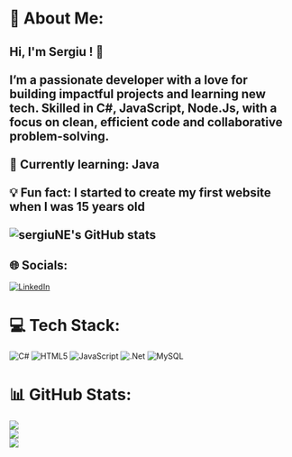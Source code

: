 # 💫 About Me:
## Hi, I'm Sergiu ! 👋<br><br>I’m a passionate developer with a love for building impactful projects and learning new tech. Skilled in C#, JavaScript, Node.Js, with a focus on clean, efficient code and collaborative problem-solving.<br><br>🌱 Currently learning: Java<br><br>💡 Fun fact: I started to create my first website when I was 15 years old<br><br>![sergiuNE's GitHub stats](https://github-readme-stats.vercel.app/api?username=sergiuNE&theme=dark&show_icons=true)


## 🌐 Socials:
[![LinkedIn](https://img.shields.io/badge/LinkedIn-%230077B5.svg?logo=linkedin&logoColor=white)](https://www.linkedin.com/in/sergiu-neagu28/) 

# 💻 Tech Stack:
![C#](https://img.shields.io/badge/c%23-%23239120.svg?style=for-the-badge&logo=csharp&logoColor=white) ![HTML5](https://img.shields.io/badge/html5-%23E34F26.svg?style=for-the-badge&logo=html5&logoColor=white) ![JavaScript](https://img.shields.io/badge/javascript-%23323330.svg?style=for-the-badge&logo=javascript&logoColor=%23F7DF1E) ![.Net](https://img.shields.io/badge/.NET-5C2D91?style=for-the-badge&logo=.net&logoColor=white) ![MySQL](https://img.shields.io/badge/mysql-4479A1.svg?style=for-the-badge&logo=mysql&logoColor=white)
# 📊 GitHub Stats:
![](https://github-readme-stats.vercel.app/api?username=sergiuNE&theme=dark&hide_border=false&include_all_commits=false&count_private=false)<br/>
![](https://github-readme-streak-stats.herokuapp.com/?user=sergiuNE&theme=dark&hide_border=false)<br/>
![](https://github-readme-stats.vercel.app/api/top-langs/?username=sergiuNE&theme=dark&hide_border=false&include_all_commits=false&count_private=false&layout=compact)
